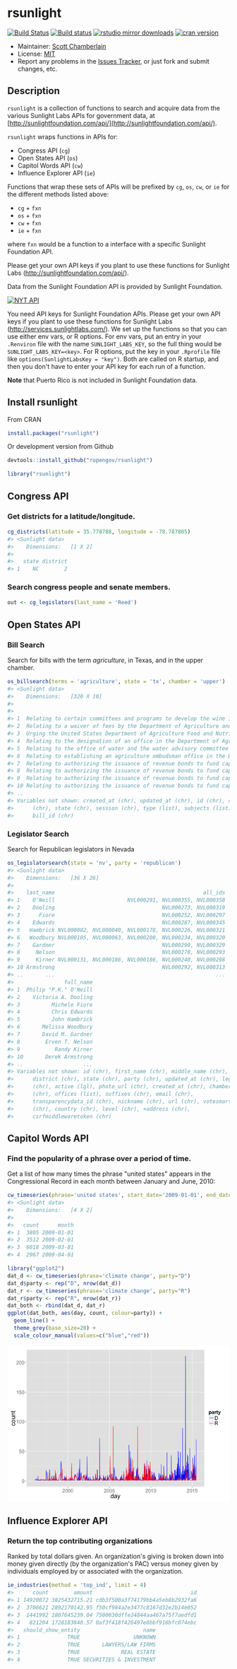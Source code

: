 rsunlight
======



[![Build Status](https://api.travis-ci.org/rOpenGov/rsunlight.png)](https://travis-ci.org/rOpenGov/rsunlight)
[![Build status](https://ci.appveyor.com/api/projects/status/ytc2qdo3u2t3ltm6/branch/master)](https://ci.appveyor.com/project/sckott/rsunlight)
[![rstudio mirror downloads](http://cranlogs.r-pkg.org/badges/grand-total/rsunlight)](https://github.com/metacran/cranlogs.app)
[![cran version](http://www.r-pkg.org/badges/version/rsunlight)](http://cran.rstudio.com/web/packages/rsunlight)

+ Maintainer: [Scott Chamberlain](https://github.com/sckott/)
+ License: [MIT](http://opensource.org/licenses/MIT)
+ Report any problems in the [Issues Tracker](https://github.com/ropengov/rsunlight/issues), or just fork and submit changes, etc.

## Description

`rsunlight` is a collection of functions to search and acquire data from the various Sunlight Labs APIs for government data, at [http://sunlightfoundation.com/api/](http://sunlightfoundation.com/api/).

`rsunlight` wraps functions in APIs for:

* Congress API (`cg`)
* Open States API (`os`)
* Capitol Words API (`cw`)
* Influence Explorer API (`ie`)

Functions that wrap these sets of APIs will be prefixed by `cg`, `os`, `cw`, or `ie` for the different methods listed above:

* `cg` + `fxn`
* `os` + `fxn`
* `cw` + `fxn`
* `ie` + `fxn`

where `fxn` would be a function to a interface with a specific Sunlight Foundation API.

Please get your own API keys if you plant to use these functions for Sunlight Labs (http://sunlightfoundation.com/api/).

Data from the Sunlight Foundation API is provided by Sunlight Foundation.

<a href="http://sunlightfoundation.com/api/"><img src="http://www.altweeklies.com/imager/b/main/5866471/f291/SunlightFoundationLogo_500wide.gif" alt="NYT API" /></a>

You need API keys for Sunlight Foundation APIs. Please get your own API keys if you
plant to use these functions for Sunlight Labs (http://services.sunlightlabs.com/).
We set up the functions so that you can use either env vars, or R options. For env
vars, put an entry in your `.Renviron` file with the name `SUNLIGHT_LABS_KEY`,
so the full thing would be `SUNLIGHT_LABS_KEY=<key>`. For R options, put the key in
your `.Rprofile` file like `options(SunlightLabsKey = "key")`. Both are called
on R startup, and then you don't have to enter your API key for each run of a function.

**Note** that Puerto Rico is not included in Sunlight Foundation data.

## Install rsunlight

From CRAN


```r
install.packages("rsunlight")
```

Or development version from Github


```r
devtools::install_github("ropengov/rsunlight")
```


```r
library("rsunlight")
```

## Congress API

### Get districts for a latitude/longitude.


```r
cg_districts(latitude = 35.778788, longitude = -78.787805)
#> <Sunlight data>
#>    Dimensions:   [1 X 2]
#> 
#>   state district
#> 1    NC        2
```

### Search congress people and senate members.


```r
out <- cg_legislators(last_name = 'Reed')
```

## Open States API

### Bill Search 

Search for bills with the term _agriculture_, in Texas, and in the upper chamber. 


```r
os_billsearch(terms = 'agriculture', state = 'tx', chamber = 'upper')
#> <Sunlight data>
#>    Dimensions:   [320 X 10]
#> 
#>                                                                          title
#> 1  Relating to certain committees and programs to develop the wine industry in
#> 2  Relating to a waiver of fees by the Department of Agriculture and the Parks
#> 3  Urging the United States Department of Agriculture Food and Nutrition Servi
#> 4  Relating to the designation of an office in the Department of Agriculture t
#> 5  Relating to the office of water and the water advisory committee in the Dep
#> 6  Relating to establishing an agriculture ombudsman office in the Department 
#> 7  Relating to authorizing the issuance of revenue bonds to fund capital proje
#> 8  Relating to authorizing the issuance of revenue bonds to fund capital proje
#> 9  Relating to authorizing the issuance of revenue bonds to fund capital proje
#> 10 Relating to authorizing the issuance of revenue bonds to fund capital proje
#> ..                                                                         ...
#> Variables not shown: created_at (chr), updated_at (chr), id (chr), chamber
#>      (chr), state (chr), session (chr), type (list), subjects (list),
#>      bill_id (chr)
```

### Legislator Search

Search for Republican legislators in Nevada


```r
os_legislatorsearch(state = 'nv', party = 'republican')
#> <Sunlight data>
#>    Dimensions:   [36 X 26]
#> 
#>    last_name                                               all_ids
#> 1    O'Neill                       NVL000291, NVL000355, NVL000358
#> 2    Dooling                                  NVL000273, NVL000319
#> 3      Fiore                                  NVL000252, NVL000297
#> 4    Edwards                                  NVL000287, NVL000345
#> 5   Hambrick NVL000082, NVL000040, NVL000178, NVL000226, NVL000321
#> 6   Woodbury NVL000105, NVL000063, NVL000200, NVL000234, NVL000320
#> 7    Gardner                                  NVL000290, NVL000329
#> 8     Nelson                                  NVL000270, NVL000293
#> 9     Kirner NVL000131, NVL000186, NVL000186, NVL000240, NVL000298
#> 10 Armstrong                                  NVL000292, NVL000313
#> ..       ...                                                   ...
#>                full_name
#> 1  Philip "P.K." O'Neill
#> 2    Victoria A. Dooling
#> 3          Michele Fiore
#> 4          Chris Edwards
#> 5          John Hambrick
#> 6       Melissa Woodbury
#> 7       David M. Gardner
#> 8        Erven T. Nelson
#> 9           Randy Kirner
#> 10       Derek Armstrong
#> ..                   ...
#> Variables not shown: id (chr), first_name (chr), middle_name (chr),
#>      district (chr), state (chr), party (chr), updated_at (chr), leg_id
#>      (chr), active (lgl), photo_url (chr), created_at (chr), chamber
#>      (chr), offices (list), suffixes (chr), email (chr),
#>      transparencydata_id (chr), nickname (chr), url (chr), votesmart_id
#>      (chr), country (chr), level (chr), +address (chr),
#>      csrfmiddlewaretoken (chr)
```


## Capitol Words API

### Find the popularity of a phrase over a period of time.

Get a list of how many times the phrase "united states" appears in the Congressional Record in each month between January and June, 2010:


```r
cw_timeseries(phrase='united states', start_date='2009-01-01', end_date='2009-04-30', granularity='month')
#> <Sunlight data>
#>    Dimensions:   [4 X 2]
#> 
#>   count      month
#> 1  3805 2009-01-01
#> 2  3512 2009-02-01
#> 3  6018 2009-03-01
#> 4  2967 2009-04-01
```


```r
library("ggplot2")
dat_d <- cw_timeseries(phrase='climate change', party="D")
dat_d$party <- rep("D", nrow(dat_d))
dat_r <- cw_timeseries(phrase='climate change', party="R")
dat_r$party <- rep("R", nrow(dat_r))
dat_both <- rbind(dat_d, dat_r)
ggplot(dat_both, aes(day, count, colour=party)) +
  geom_line() +
  theme_grey(base_size=20) +
  scale_colour_manual(values=c("blue","red"))
```

![plot of chunk unnamed-chunk-10](inst/img/unnamed-chunk-10-1.png) 

## Influence Explorer API

### Return the top contributing organizations

Ranked by total dollars given. An organization's giving is broken down into money given directly (by the organization's PAC) versus money given by individuals employed by or associated with the organization.


```r
ie_industries(method = 'top_ind', limit = 4)
#>      count        amount                               id
#> 1 14920072 3825432715.21 cdb3f500a3f74179bb4a5eb8b2932fa6
#> 2  3706621 2892170142.95 f50cf984a2e3477c8167d32e2b14e052
#> 3  1441992 1807645239.04 7500030dffe24844aa467a75f7aedfd1
#> 4   821204 1728183840.57 0af3f418f426497e8bbf916bfc074ebc
#>   should_show_entity                    name
#> 1               TRUE                 UNKNOWN
#> 2               TRUE       LAWYERS/LAW FIRMS
#> 3               TRUE             REAL ESTATE
#> 4               TRUE SECURITIES & INVESTMENT
```
